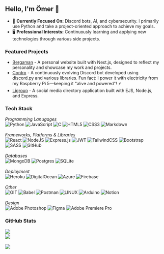 ## Hello, I'm Ömer 👋
* 🎯 **Currently Focused On:** Discord bots, AI, and cybersecurity. I primarily use Python and take a project-oriented approach to achieve my goals.
* 🖥️ **Professional Interests:** Continuously learning and applying new technologies through various side projects.

### Featured Projects
* [Bergaman](http://bergaman.dev/) - A personal website built with Next.js, designed to reflect my personality and showcase my work and projects.
* [Contro](https://top.gg/tr/bot/783064615012663326) - A continuously evolving Discord bot developed using discord.py and various libraries. Fun fact: I power it with electricity from my Raspberry Pi 5—keeping it "alive and powered"! ⚡️
* [Ligroup](http://ligroup.herokuapp.com/) - A social media directory application built with EJS, Node.js, and Express.


### Tech Stack
_Programming Lanugages_</br>
![Python](https://img.shields.io/badge/Python-3670A0?style=flat&logo=python&logoColor=ffdd54)
![JavaScript](https://img.shields.io/badge/JavaScript-%23323330.svg?style=flat&logo=Javascript&logoColor=%23F7DF1E)
![C](https://img.shields.io/badge/C-%2300599C.svg?style=flat&logo=c&logoColor=white)
![HTML5](https://img.shields.io/badge/HTML5-%23E34F26.svg?style=flat&logo=html5&logoColor=white)
![CSS3](https://img.shields.io/badge/CSS3-%231572B6.svg?style=flat&logo=css3&logoColor=white)
![Markdown](https://img.shields.io/badge/Markdown-%23000000.svg?style=flat&logo=markdown&logoColor=white)</br>
&nbsp;
</br>_Frameworks, Platforms & Libraries_</br>
![React](https://img.shields.io/badge/React-%2320232a.svg?style=flat&logo=react&logoColor=%2361DAFB)
![NodeJS](https://img.shields.io/badge/Node.js-6DA55F?style=flat&logo=node.js&logoColor=white)
![Express.js](https://img.shields.io/badge/Express.js-%23404d59.svg?style=flat&logo=express&logoColor=%2361DAFB)
![JWT](https://img.shields.io/badge/JWT-black?style=flat&logo=JSON%20web%20tokens)
![TailwindCSS](https://img.shields.io/badge/Tailwind%20CSS-%2338B2AC.svg?style=flat&logo=tailwind-css&logoColor=white)
![Bootstrap](https://img.shields.io/badge/Bootstrap-%23563D7C.svg?style=flat&logo=bootstrap&logoColor=white)
![SASS](https://img.shields.io/badge/SASS-hotpink.svg?style=flat&logo=SASS&logoColor=white)
![GitHub](https://img.shields.io/badge/GitHub-%23121011.svg?style=flat&logo=github&logoColor=white)</br>
&nbsp;
</br>_Databases_</br>
![MongoDB](https://img.shields.io/badge/MongoDB-%234ea94b.svg?style=flat&logo=mongodb&logoColor=white)
![Postgres](https://img.shields.io/badge/PostgreSQL-%23316192.svg?style=flat&logo=postgresql&logoColor=white)
![SQLite](https://img.shields.io/badge/SQLite-%2307405e.svg?style=flat&logo=sqlite&logoColor=white)</br>
</br>_Deployment_</br>
![Heroku](https://img.shields.io/badge/Heroku-%23430098.svg?style=flat&logo=Heroku&logoColor=white)
![DigitalOcean](https://img.shields.io/badge/DigitalOcean-%230167ff.svg?style=flat&logo=digitalOcean&logoColor=white)
![Azure](https://img.shields.io/badge/Azure-%230072C6.svg?style=flat&logo=azure-devops&logoColor=white)
![Firebase](https://img.shields.io/badge/Firebase-%23039BE5.svg?style=flat&logo=firebase)</br>
</br>_Other_</br>
![GIT](https://img.shields.io/badge/Git-fc6d26?style=flat&logo=git&logoColor=white)
![Babel](https://img.shields.io/badge/Babel-F9DC3e?style=flat&logo=babel&logoColor=black)
![Postman](https://img.shields.io/badge/Postman-FF6C37?style=flat&logo=postman&logoColor=white)
![LINUX](https://img.shields.io/badge/Linux-FCC624?style=flat&logo=linux&logoColor=black)
![Arduino](https://img.shields.io/badge/-Arduino-00979D?style=flat&logo=Arduino&logoColor=white)
![Notion](https://img.shields.io/badge/Notion-%23000000.svg?style=flat&logo=notion&logoColor=white)</br>
</br>_Design_</br>
![Adobe Photoshop](https://img.shields.io/badge/Adobe%20Photoshop-%2331A8FF.svg?style=flat&logo=adobephotoshop&logoColor=white)
![Figma](https://img.shields.io/badge/Figma-%23F24E1E.svg?style=flat&logo=figma&logoColor=white)
![Adobe Premiere Pro](https://img.shields.io/badge/Adobe%20Premiere%20Pro-9999FF.svg?style=flat&logo=Adobe%20Premiere%20Pro&logoColor=white)</br>


### GitHub Stats
![](https://github-readme-stats.vercel.app/api?username=bergaman9&theme=synthwave&hide_border=false&include_all_commits=false&count_private=false)</br>
![](https://github-readme-stats.vercel.app/api/top-langs/?username=bergaman9&theme=synthwave&hide_border=false&include_all_commits=false&count_private=false&layout=compact)
</br>
</br>
[![](https://visitcount.itsvg.in/api?id=bergaman9&icon=0&color=6)](https://visitcount.itsvg.in)
